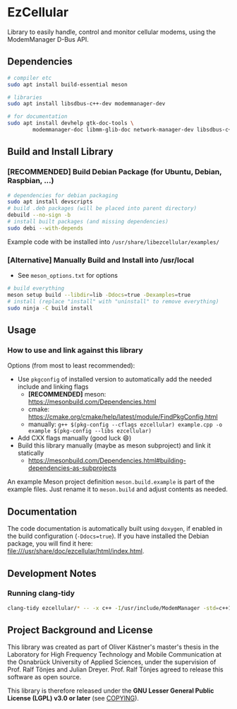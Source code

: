 # EzCellular

Library to easily handle, control and monitor cellular modems, using the ModemManager D-Bus API.

## Dependencies

```bash
# compiler etc
sudo apt install build-essential meson

# libraries
sudo apt install libsdbus-c++-dev modemmanager-dev

# for documentation
sudo apt install devhelp gtk-doc-tools \
        modemmanager-doc libmm-glib-doc network-manager-dev libsdbus-c++-doc
```

## Build and Install Library

### [RECOMMENDED] Build Debian Package (for Ubuntu, Debian, Raspbian, ...)

```bash
# dependencies for debian packaging
sudo apt install devscripts
# build .deb packages (will be placed into parent directory)
debuild --no-sign -b
# install built packages (and missing dependencies)
sudo debi --with-depends
```

Example code with be installed into `/usr/share/libezcellular/examples/`

### [Alternative] Manually Build and Install into /usr/local

* See `meson_options.txt` for options

```bash
# build everything
meson setup build --libdir=lib -Ddocs=true -Dexamples=true
# install (replace "install" with "uninstall" to remove everything)
sudo ninja -C build install
```

## Usage

### How to use and link against this library

Options (from most to least recommended):

* Use `pkgconfig` of installed version to automatically add the needed include and linking flags
  * **[RECOMMENDED]** meson: https://mesonbuild.com/Dependencies.html
  * cmake: https://cmake.org/cmake/help/latest/module/FindPkgConfig.html
  * manually: `g++ $(pkg-config --cflags ezcellular) example.cpp -o example $(pkg-config --libs ezcellular)`
* Add CXX flags manually (good luck :smile:)
* Build this library manually (maybe as meson subproject) and link it statically
  * https://mesonbuild.com/Dependencies.html#building-dependencies-as-subprojects

An example Meson project definition `meson.build.example` is part of the example files.
Just rename it to `meson.build` and adjust contents as needed.

## Documentation

The code documentation is automatically built using `doxygen`, if enabled in the build configuration (`-Ddocs=true`).
If you have installed the Debian package, you will find it here: <a href="file:///usr/share/doc/ezcellular/html/index.html">file:///usr/share/doc/ezcellular/html/index.html</a>.

## Development Notes

### Running clang-tidy

```bash
clang-tidy ezcellular/* -- -x c++ -I/usr/include/ModemManager -std=c++17
```

## Project Background and License

This library was created as part of Oliver Kästner's master's thesis in the Laboratory for High Frequency Technology and Mobile Communication at the Osnabrück University of Applied Sciences, under the supervision of Prof. Ralf Tönjes and Julian Dreyer.
Prof. Ralf Tönjes agreed to release this software as open source.

This library is therefore released under the **GNU Lesser General Public License (LGPL) v3.0 or later** (see [COPYING](COPYING)).
